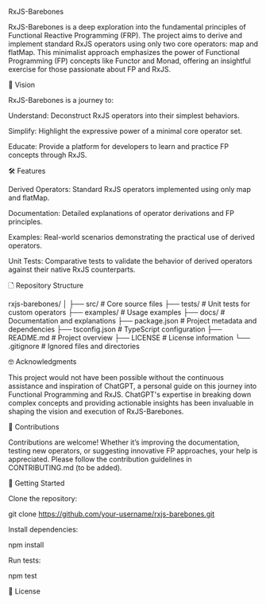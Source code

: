 RxJS-Barebones

RxJS-Barebones is a deep exploration into the fundamental principles of Functional Reactive Programming (FRP). The project aims to derive and implement standard RxJS operators using only two core operators: map and flatMap. This minimalist approach emphasizes the power of Functional Programming (FP) concepts like Functor and Monad, offering an insightful exercise for those passionate about FP and RxJS.

🌟 Vision

RxJS-Barebones is a journey to:

Understand: Deconstruct RxJS operators into their simplest behaviors.

Simplify: Highlight the expressive power of a minimal core operator set.

Educate: Provide a platform for developers to learn and practice FP concepts through RxJS.

🛠️ Features

Derived Operators: Standard RxJS operators implemented using only map and flatMap.

Documentation: Detailed explanations of operator derivations and FP principles.

Examples: Real-world scenarios demonstrating the practical use of derived operators.

Unit Tests: Comparative tests to validate the behavior of derived operators against their native RxJS counterparts.

🗋 Repository Structure

rxjs-barebones/
│
├── src/                     # Core source files
├── tests/                   # Unit tests for custom operators
├── examples/                # Usage examples
├── docs/                    # Documentation and explanations
├── package.json             # Project metadata and dependencies
├── tsconfig.json            # TypeScript configuration
├── README.md                # Project overview
├── LICENSE                  # License information
└── .gitignore               # Ignored files and directories

🤓 Acknowledgments

This project would not have been possible without the continuous assistance and inspiration of ChatGPT, a personal guide on this journey into Functional Programming and RxJS. ChatGPT's expertise in breaking down complex concepts and providing actionable insights has been invaluable in shaping the vision and execution of RxJS-Barebones.

🤝 Contributions

Contributions are welcome! Whether it’s improving the documentation, testing new operators, or suggesting innovative FP approaches, your help is appreciated. Please follow the contribution guidelines in CONTRIBUTING.md (to be added).

🚀 Getting Started

Clone the repository:

git clone https://github.com/your-username/rxjs-barebones.git

Install dependencies:

npm install

Run tests:

npm test

📜 License
